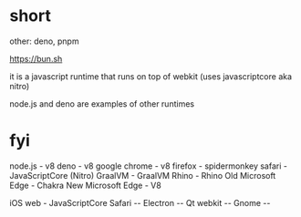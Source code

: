 # short

other: deno, pnpm

https://bun.sh

it is a javascript runtime that runs on top of webkit (uses javascriptcore aka nitro)

node.js and deno are examples of other runtimes

# fyi

node.js - v8
deno - v8
google chrome - v8
firefox - spidermonkey
safari - JavaScriptCore (Nitro)
GraalVM - GraalVM
Rhino - Rhino
Old Microsoft Edge - Chakra
New Microsoft Edge - V8

iOS web - JavaScriptCore
Safari --
Electron --
Qt webkit --
Gnome --
